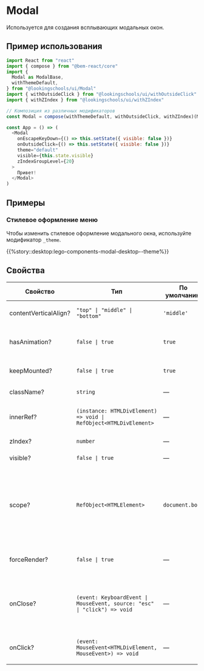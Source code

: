 # Modal

Используется для создания всплывающих модальных окон.

## Пример использования

```js
import React from "react"
import { compose } from "@bem-react/core"
import {
  Modal as ModalBase,
  withThemeDefault,
} from "@lookingschools/ui/Modal"
import { withOutsideClick } from "@lookingschools/ui/withOutsideClick"
import { withZIndex } from "@lookingschools/ui/withZIndex"

// Композиция из различных модификаторов
const Modal = compose(withThemeDefault, withOutsideClick, withZIndex)(ModalBase)

const App = () => (
  <Modal
    onEscapeKeyDown={() => this.setState({ visible: false })}
    onOutsideClick={() => this.setState({ visible: false })}
    theme="default"
    visible={this.state.visible}
    zIndexGroupLevel={20}
  >
    Привет!
  </Modal>
)
```

## Примеры

### Стилевое оформление меню

Чтобы изменить стилевое оформление модального окна, используйте модификатор `_theme`.

{{%story::desktop:lego-components-modal-desktop--theme%}}

## Свойства
| Свойство              | Тип                                                                      | По умолчанию    | Описание                                                                                                                                  |
| --------------------- | ------------------------------------------------------------------------ | --------------- | ----------------------------------------------------------------------------------------------------------------------------------------- |
| contentVerticalAlign? | `"top" \| "middle" \| "bottom"`                                          | `'middle'`      | Выравнивание контента по вертикали                                                                                                        |
| hasAnimation?         | `false \| true`                                                          | `true`          | Добавляет анимацию при открытии модального окна                                                                                           |
| keepMounted?          | `false \| true`                                                          | `true`          | Сохраняет контейнер в DOM после создания                                                                                                  |
| className?            | `string`                                                                 | —               | Дополнительный класс                                                                                                                      |
| innerRef?             | `(instance: HTMLDivElement) => void \| RefObject<HTMLDivElement>`        | —               | Ссылка на корневой DOM-элемент компонента                                                                                                 |
| zIndex?               | `number`                                                                 | —               | Задает слой `z-index`                                                                                                                     |
| visible?              | `false \| true`                                                          | —               | Делает попап видимым                                                                                                                      |
| scope?                | `RefObject<HTMLElement>`                                                 | `document.body` | Ссылка на DOM-элемент, в котором размещается попап<br>Важно, чтобы контейнер имел `position: relative` для корректного позиционирования   |
| forceRender?          | `false \| true`                                                          | —               | Вызывает дополнительный рендер после создания                                                                                             |
| onClose?              | `(event: KeyboardEvent \| MouseEvent, source: "esc" \| "click") => void` | —               | Обработчик, вызываемый после нажатия на клавишу Еsc либо мышкой на область вне контейнера                                                 |
| onClick?              | `(event: MouseEvent<HTMLDivElement, MouseEvent>) => void`                | —               | Обработчик, вызываемый при срабатывании события click                                                                                     |